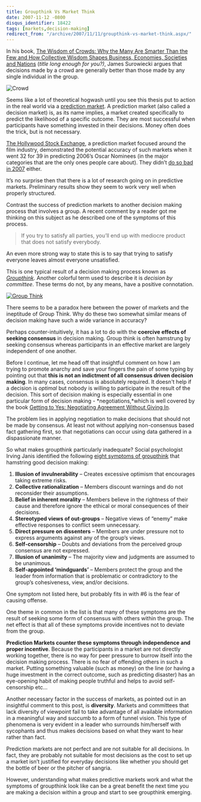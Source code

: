 ```yaml
---
title: Groupthink Vs Market Think
date: 2007-11-12 -0800
disqus_identifier: 18422
tags: [markets,decision-making]
redirect_from: "/archive/2007/11/11/groupthink-vs-market-think.aspx/"
---
```


In his book, [The Wisdom of Crowds: Why the Many Are Smarter Than the
Few and How Collective Wisdom Shapes Business, Economies, Societies and
Nations](http://www.amazon.com/gp/product/0385721706?ie=UTF8&tag=youvebeenhaac-20&linkCode=as2&camp=1789&creative=9325&creativeASIN=0385721706 "The Wisdom of Crowds on Amazon.com")
(*title long enough for you?)*, James Surowiecki argues that decisions
made by a crowd are generally better than those made by any single
individual in the group.

![Crowd](https://haacked.com/images/haacked_com/WindowsLiveWriter/GroupThinkVsMarketThink_F2B3/138583931_7fb78ef3a7%5B1%5D_3.jpg)

Seems like a lot of theoretical hogwash until you see this thesis put to
action in the real world via a [prediction
market](http://en.wikipedia.org/wiki/Prediction_market "Prediction Market on Wikipedia").
A prediction market (also called a decision market) is, as its name
implies, a market created specifically to predict the likelihood of a
specific outcome. They are most successful when participants have
something invested in their decisions. Money often does the trick, but
is not necessary.

[The Hollywood Stock
Exchange](http://www.hsx.com/ "Hollywood Stock Exchange"), a prediction
market focused around the film industry, demonstrated the potential
accuracy of such markets when it went 32 for 39 in predicting 2006’s
Oscar Nominees (in the major categories that are the only ones people
care about). They didn’t [do so bad in
2007](http://www.midasoracle.org/2007/02/27/oscars-2007-hollywood-stock-exchange-bingo/ "Hollywood Stock Exchange goes 7 for 8")
either.

It’s no surprise then that there is a lot of research going on in
predictive markets. Preliminary results show they seem to work very well
when properly structured.

Contrast the success of prediction markets to another decision making
process that involves a group. A recent comment by a reader got me
thinking on this subject as he described one of the symptoms of this
process.

> If you try to satisfy all parties, you’ll end up with mediocre product
> that does not satisfy everybody.

An even more strong way to state this is to say that trying to satisfy
everyone leaves almost everyone unsatisfied.

This is one typical result of a decision making process known as
[*Groupthink*](http://en.wikipedia.org/wiki/Groupthink "Group Think on Wikipedia").
Another colorful term used to describe it is *decision by committee*.
These terms do not, by any means, have a positive connotation.

[![Group
Think](https://haacked.com/images/haacked_com/WindowsLiveWriter/GroupThinkVsMarketThink_F2B3/group-think_thumb.gif)](https://haacked.com/images/haacked_com/WindowsLiveWriter/GroupThinkVsMarketThink_F2B3/group-think_2.gif) 

There seems to be a paradox here between the power of markets and the
ineptitude of Group Think. Why do these two somewhat similar means of
decision making have such a wide variance in accuracy?

Perhaps counter-intuitively, it has a lot to do with the **coercive
effects of seeking consensus** in decision making. Group think is often
hamstrung by seeking consensus whereas participants in an effective
market are largely independent of one another.

Before I continue, let me head off that insightful comment on how I am
trying to promote anarchy and save your fingers the pain of some typing
by pointing out that **this is not an indictment of all consensus driven
decision making**. In many cases, consensus is absolutely required. It
doesn't help if a decision is *optimal* but nobody is willing to
participate in the result of the decision. This sort of decision making
is especially essential in one particular form of decision making -
*negotiations,*which is well covered by the book [Getting to Yes:
Negotiating Agreement Without Giving
In](http://www.amazon.com/gp/product/0140157352?ie=UTF8&tag=youvebeenhaac-20&linkCode=as2&camp=1789&creative=9325&creativeASIN=0140157352 "Getting to Yes on Amazon").

The problem lies in applying negotiation to make decisions that should
not be made by consensus. At least not without applying non-consensus
based fact gathering first, so that negotiations can occur using data
gathered in a dispassionate manner.

So what makes groupthink particularly inadequate? Social psychologist
Irving Janis identified the following [eight symptoms of
groupthink](http://www.psysr.org/groupthink%20overview.htm "What is groupthink")
that hamstring good decision making:

1.  **Illusion of invulnerability** – Creates excessive optimism that
    encourages taking extreme risks.
2.  **Collective rationalization** – Members discount warnings and do
    not reconsider their assumptions.
3.  **Belief in inherent morality** – Members believe in the rightness
    of their cause and therefore ignore the ethical or moral
    consequences of their decisions.
4.  **Stereotyped views of out-groups** – Negative views of “enemy” make
    effective responses to conflict seem unnecessary.
5.  **Direct pressure on dissenters** – Members are under pressure not
    to express arguments against any of the group’s views.
6.  **Self-censorship** – Doubts and deviations from the perceived group
    consensus are not expressed.
7.  **Illusion of unanimity** – The majority view and judgments are
    assumed to be unanimous.
8.  **Self-appointed ‘mindguards’** – Members protect the group and the
    leader from information that is problematic or contradictory to the
    group’s cohesiveness, view, and/or decisions.

One symptom not listed here, but probably fits in with \#6 is the fear
of causing offense.

One theme in common in the list is that many of these symptoms are the
result of seeking some form of consensus with others within the group.
The net effect is that all of these symptoms provide incentives not to
deviate from the group.

**Prediction Markets counter these symptoms through independence and
proper incentive**. Because the participants in a market are not
directly working together, there is no way for peer pressure to burrow
itself into the decision making process. There is no fear of offending
others in such a market. Putting something valuable (such as money) on
the line (or having a huge investment in the correct outcome, such as
predicting disaster) has an eye-opening habit of making people truthful
and helps to avoid self-censorship etc...

Another necessary factor in the success of markets, as pointed out in an
insightful comment to this post, is **diversity**. Markets and
committees that lack diversity of viewpoint fail to take advantage of
all available information in a meaningful way and succumb to a form of
tunnel vision. This type of phenomena is very evident in a leader who
surrounds him/herself with sycophants and thus makes decisions based on
what they want to hear rather than fact.

Prediction markets are not perfect and are not suitable for all
decisions. In fact, they are probably not suitable for most decisions as
the cost to set up a market isn’t justified for everyday decisions like
whether you should get the bottle of beer or the pitcher of sangria.

However, understanding what makes predictive markets work and what the
symptoms of groupthink look like can be a great benefit the next time
you are making a decision within a group and start to see groupthink
emerging.

